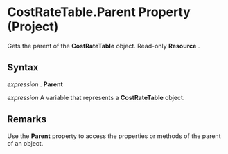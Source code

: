 
# CostRateTable.Parent Property (Project)

Gets the parent of the  **CostRateTable** object. Read-only **Resource** .


## Syntax

 _expression_ . **Parent**

 _expression_ A variable that represents a **CostRateTable** object.


## Remarks

Use the  **Parent** property to access the properties or methods of the parent of an object.


